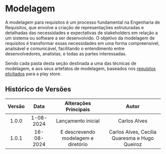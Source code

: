 # Modelagem

A modelagem para requisitos é um processo fundamental na Engenharia de Requisitos, que envolve a criação de representações estruturadas e detalhadas das necessidades e expectativas de stakeholders em relação a um sistema ou software a ser desenvolvido. O objetivo da modelagem de requisitos é transformar essas necessidades em uma forma compreensível, analisável e comunicável, facilitando o entendimento entre desenvolvedores, analistas, e todas as partes interessadas.


Sendo cada pasta desta seção destinada a uma das técnicas de modelagem, e aos seus artefatos de modelagem, baseados nos [requistos elicitados](../elicitacao/elicitacao.md) para a play store.



## Histórico de Versões

| **Versão** | **Data** | **Alterações Principais** | **Autor** |
| :--: | :--: | :--: | :--: | 
| 1.0.0 | 1-08-2024 | Lançamento inicial | Carlos Alves|
| 1.0.1 | 16-08-2024 | E descrevendo modelagem e diretório | Carlos Alves, Cecília Quaresma e Hugo Queiroz |